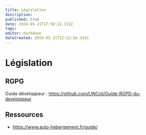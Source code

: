 ```yaml
---
title: Législation
description: 
published: true
date: 2024-05-21T17:58:12.115Z
tags: 
editor: markdown
dateCreated: 2024-05-21T12:22:56.343Z
---
```


# Législation

## RGPG

Guide développeur : <https://github.com/LINCnil/Guide-RGPD-du-developpeur>

## Ressources

- <https://www.auto-hebergement.fr/guide/>
